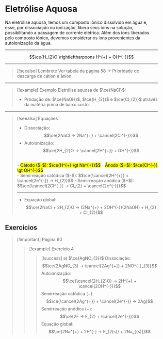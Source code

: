 # Eletrólise Aquosa

Na eletrólise aquosa, temos um composto iônico dissolvido em água e, esse, por dissociação ou ionização, libera seus íons na solução, possibilitando a passagem de corrente elétrica. Além dos íons liberados pelo composto iônico, devemos considerar os íons provenientes da autoionização da água.

---

$$\ce{H_{2}O \rightleftharpoons H^{+} + OH^{-}}$$

---

> [!seealso] Lembrete
> Ver tabela da página 58 $\to$ Prioridade de descarga de cátion e ânion.

---

> [!example] Exemplo
> Eletrólise aquosa de $\ce{NaCl}$:
> - Produção de: $\ce{NaOH}$, $\ce{H_{2}}$ e $\ce{Cl_{2}}$ através da matéria prima de baixo custo.

---

> [!seealso] Equações
> - Dissociação: $$\ce{2NaCl -> 2Na^{+} + \cancel{2Cl^{-}}}$$
> - Autoionização: $$\ce{2H_{2}O -> \cancel{2H^{+}} + OH^{-}}$$
> <br>
> - <mark class="hltr-red">Cátodo ($-$): $\ce{H^{+} \gt Na^{+}}$$</mark>
> - <mark class="hltr-red">Ânodo ($+$): $\ce{Cl^{-}} \gt OH^{-}$$</mark>
> <br>
> - Semirreação catódica ($-$): $$\ce{\cancel{2H^{+}} + \cancel{2e^{-}} -> H_{2}}$$
> - Semirreação anódica ($+$): $$\ce{\cancel{2Cl^{-}} -> Cl_{2} + \cancel{2e^{-}}}$$
> 
> ---
> 
> - Equação global: $$\ce{2NaCl + 2H_{2}O -> (2Na^{+} + 2OH^{-})(2NaOH) + H_{2} + Cl_{2}}$$

## Exercícios

> [!important] Página 60
> > [!example] Exercício 4
> > > [!success] a) $\ce{AgNO_{3}}$
> > > Dissociação: $$\ce{2AgNO_{3} -> \cancel{2Ag^{+}} + 2NO^{-}_{3}}$$
> > > Autoionização: $$\ce{\cancel{2H_{2}O} -> 2H^{+} + \cancel{2OH^{-}}}$$
> > > Semirreação catódica ($-$): $$\ce{\cancel{2Ag^{+}} + \cancel{2e^{-}} -> 2Ag}$$
> > > Semirreação anódica ($+$): $$\ce{2F -> F_{2} + \cancel{2e^{-}}}$$
> > > Equação global: $$\ce{2Na^{+} + 2F^{-} -> F_{2(s)} + 2Na_{(s)}}$$